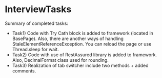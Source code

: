# InterviewTasks
Summary of completed tasks:
* Task1) Code with Try Cath block is added to framework (located in BasePage). Also, there are another ways of handling StaleElementReferenceException. You can reload the page or use Thread.sleep for wait.
* Task2) Code with use of RestAssured library is added to framework. Also, DecimalFormat class used for rounding.
* Task3) Realization of tab switcher include two methods + added comments.
